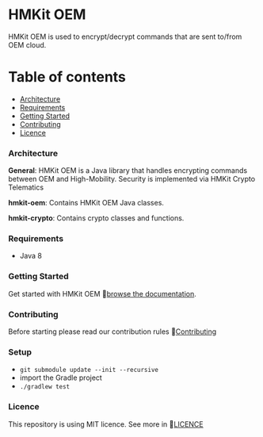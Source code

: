 # HMKit OEM

HMKit OEM is used to encrypt/decrypt commands that are sent to/from OEM cloud.

# Table of contents

* [Architecture](#architecture)
* [Requirements](#requirements)
* [Getting Started](#getting-started)
* [Contributing](#contributing)
* [Licence](#Licence)

### Architecture

**General**: HMKit OEM is a Java library that handles encrypting commands between OEM and High-Mobility. Security is implemented via HMKit Crypto Telematics

**hmkit-oem**: Contains HMKit OEM Java classes.

**hmkit-crypto**: Contains crypto classes and functions.

### Requirements

* Java 8

### Getting Started

Get started with HMKit OEM 📘[browse the documentation](https://high-mobility.com/learn/tutorials/for-carmakers/cloud/tutorial/).

### Contributing

Before starting please read our contribution rules 📘[Contributing](CONTRIBUTE.md)

### Setup

* `git submodule update --init --recursive`
* import the Gradle project
* `./gradlew test`

### Licence
This repository is using MIT licence. See more in 📘[LICENCE](LICENCE.md)
